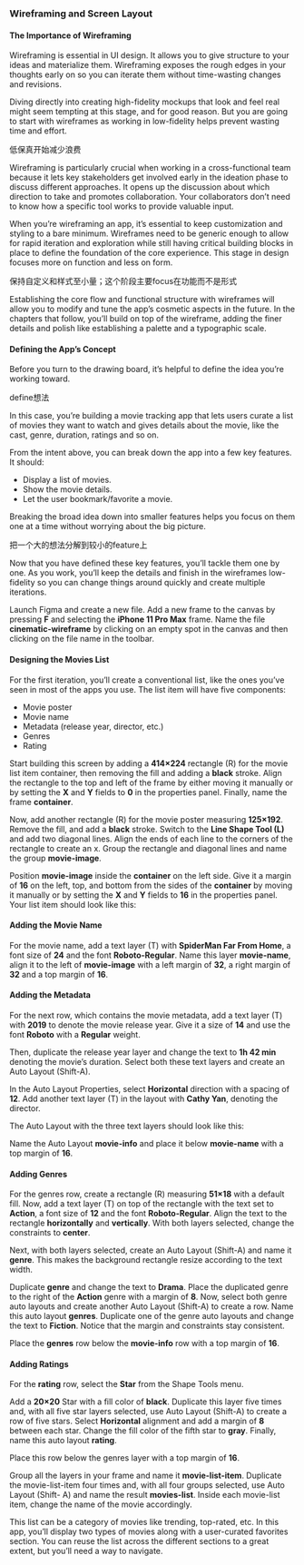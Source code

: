 ### Wireframing and Screen Layout

#### **The Importance of Wireframing**

Wireframing is essential in UI design. It allows you to give structure to your ideas and materialize them. Wireframing exposes the rough edges in your thoughts early on so you can iterate them without time-wasting changes and revisions.

Diving directly into creating high-fidelity mockups that look and feel real might seem tempting at this stage, and for good reason. But you are going to start with wireframes as working in low-fidelity helps prevent wasting time and effort.

低保真开始减少浪费

Wireframing is particularly crucial when working in a cross-functional team because it lets key stakeholders get involved early in the ideation phase to discuss different approaches. It opens up the discussion about which direction to take and promotes collaboration. Your collaborators don’t need to know how a specific tool works to provide valuable input.

When you’re wireframing an app, it’s essential to keep customization and styling to a bare minimum. Wireframes need to be generic enough to allow for rapid iteration and exploration while still having critical building blocks in place to define the foundation of the core experience. This stage in design focuses more on function and less on form.

保持自定义和样式至小量；这个阶段主要focus在功能而不是形式

Establishing the core flow and functional structure with wireframes will allow you to modify and tune the app’s cosmetic aspects in the future. In the chapters that follow, you’ll build on top of the wireframe, adding the finer details and polish like establishing a palette and a typographic scale.

#### **Defining the App’s Concept**

Before you turn to the drawing board, it’s helpful to define the idea you’re working toward.

define想法

In this case, you’re building a movie tracking app that lets users curate a list of movies they want to watch and gives details about the movie, like the cast, genre, duration, ratings and so on.

From the intent above, you can break down the app into a few key features. It should:

- Display a list of movies.
- Show the movie details.
- Let the user bookmark/favorite a movie.

Breaking the broad idea down into smaller features helps you focus on them one at a time without worrying about the big picture.

把一个大的想法分解到较小的feature上

Now that you have defined these key features, you’ll tackle them one by one. As you work, you’ll keep the details and finish in the wireframes low-fidelity so you can change things around quickly and create multiple iterations.

Launch Figma and create a new file. Add a new frame to the canvas by pressing **F** and selecting the **iPhone 11 Pro Max** frame. Name the file **cinematic-wireframe** by clicking on an empty spot in the canvas and then clicking on the file name in the toolbar.

#### **Designing the Movies List**

For the first iteration, you’ll create a conventional list, like the ones you’ve seen in most of the apps you use. The list item will have five components:

- Movie poster
- Movie name
- Metadata (release year, director, etc.)
- Genres
- Rating

Start building this screen by adding a **414×224** rectangle (R) for the movie list item container, then removing the fill and adding a **black** stroke. Align the rectangle to the top and left of the frame by either moving it manually or by setting the **X** and **Y** fields to **0** in the properties panel. Finally, name the frame **container**.

Now, add another rectangle (R) for the movie poster measuring **125×192**. Remove the fill, and add a **black** stroke. Switch to the **Line Shape Tool (L)** and add two diagonal lines. Align the ends of each line to the corners of the rectangle to create an x. Group the rectangle and diagonal lines and name the group **movie-image**.

Position **movie-image** inside the **container** on the left side. Give it a margin of **16** on the left, top, and bottom from the sides of the **container** by moving it manually or by setting the **X** and **Y** fields to **16** in the properties panel. Your list item should look like this:

#### **Adding the Movie Name**

For the movie name, add a text layer (T) with **SpiderMan Far From Home**, a font size of **24** and the font **Roboto-Regular**. Name this layer **movie-name**, align it to the left of **movie-image** with a left margin of **32**, a right margin of **32** and a top margin of **16**.

#### **Adding the Metadata**

For the next row, which contains the movie metadata, add a text layer (T) with **2019** to denote the movie release year. Give it a size of **14** and use the font **Roboto** with a **Regular** weight.

Then, duplicate the release year layer and change the text to **1h 42 min** denoting the movie’s duration. Select both these text layers and create an Auto Layout (Shift-A).

In the Auto Layout Properties, select **Horizontal** direction with a spacing of **12**. Add another text layer (T) in the layout with **Cathy Yan**, denoting the director.

The Auto Layout with the three text layers should look like this:

Name the Auto Layout **movie-info** and place it below **movie-name** with a top margin of **16**.

#### **Adding Genres**

For the genres row, create a rectangle (R) measuring **51×18** with a default fill. Now, add a text layer (T) on top of the rectangle with the text set to **Action**, a font size of **12** and the font **Roboto-Regular**. Align the text to the rectangle **horizontally** and **vertically**. With both layers selected, change the constraints to **center**.

Next, with both layers selected, create an Auto Layout (Shift-A) and name it **genre**. This makes the background rectangle resize according to the text width.

Duplicate **genre** and change the text to **Drama**. Place the duplicated genre to the right of the **Action** genre with a margin of **8**. Now, select both genre auto layouts and create another Auto Layout (Shift-A) to create a row. Name this auto layout **genres**. Duplicate one of the genre auto layouts and change the text to **Fiction**. Notice that the margin and constraints stay consistent.

Place the **genres** row below the **movie-info** row with a top margin of **16**.

#### **Adding Ratings**

For the **rating** row, select the **Star** from the Shape Tools menu.

Add a **20×20** Star with a fill color of **black**. Duplicate this layer five times and, with all five star layers selected, use Auto Layout (Shift-A) to create a row of five stars. Select **Horizontal** alignment and add a margin of **8** between each star. Change the fill color of the fifth star to **gray**. Finally, name this auto layout **rating**.

Place this row below the genres layer with a top margin of **16**.

Group all the layers in your frame and name it **movie-list-item**. Duplicate the movie-list-item four times and, with all four groups selected, use Auto Layout (Shift- A) and name the result **movies-list**. Inside each movie-list item, change the name of the movie accordingly.

This list can be a category of movies like trending, top-rated, etc. In this app, you’ll display two types of movies along with a user-curated favorites section. You can reuse the list across the different sections to a great extent, but you’ll need a way to navigate.